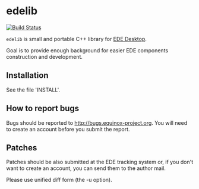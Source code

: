 # edelib

[![Build Status](https://travis-ci.org/edeproject/edelib.svg?branch=master)](https://travis-ci.org/edeproject/edelib)

`edelib` is small and portable C++ library for [EDE Desktop](http://edeproject.org).

Goal is to provide enough background for easier EDE components
construction and development.

## Installation

See the file 'INSTALL'.

## How to report bugs

Bugs should be reported to http://bugs.equinox-project.org.  You will
need to create an account before you submit the report.

## Patches

Patches should be also submitted at the EDE tracking system or, if you
don't want to create an account, you can send them to the author mail.

Please use unified diff form (the -u option).

